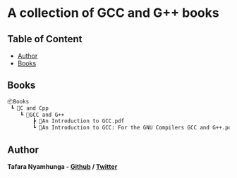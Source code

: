# A collection of GCC and G++ books

## Table of Content

* [Author](#author)
* [Books](#books)

## Books

```bash
📦Books
 ┗ 📂C and Cpp
    ┗ 📂GCC and G++
        ┣ 📜An Introduction to GCC.pdf
        ┗ 📜An Introduction to GCC: For the GNU Compilers GCC and G++.pdf
```

## Author

**Tafara Nyamhunga  - [Github](https://github.com/tafara-n) / [Twitter](https://twitter.com/tafaranyamhunga)**
